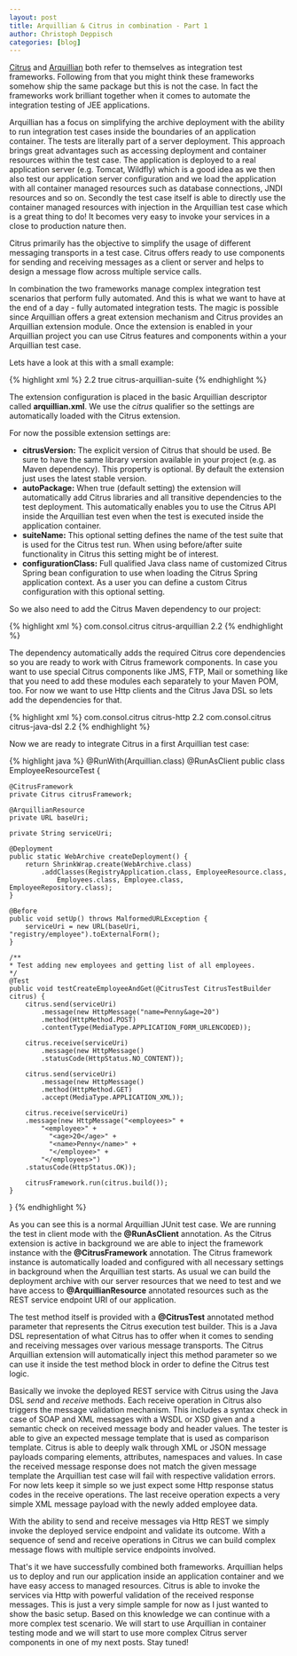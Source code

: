 ```yaml
---
layout: post
title: Arquillian & Citrus in combination - Part 1
author: Christoph Deppisch
categories: [blog]
---
```


<a href="http://www.citrusframework.org" title="Citrus framework" target="_blank">Citrus</a> and <a href="http://arquillian.org/" title="Arquillian" target="_blank">Arquillian</a>
both refer to themselves as integration test frameworks. Following from that you might think these frameworks somehow ship the same package but this is not the case. In fact the frameworks work
brilliant together when it comes to automate the integration testing of JEE applications.

Arquillian has a focus on simplifying the archive deployment with the ability to run integration test cases inside the boundaries of an application container.
The tests are literally part of a server deployment. This approach brings great advantages such as accessing deployment and container resources within the test case.
The application is deployed to a real application server (e.g. Tomcat, Wildfly) which is a good idea as we then also test our application server configuration and we load
the application with all container managed resources such as database connections, JNDI resources and so on. Secondly the test case itself is able to directly use the
container managed resources with injection in the Arquillian test case which is a great thing to do! It becomes very easy to invoke your services in a close to production
nature then.

Citrus primarily has the objective to simplify the usage of different messaging transports in a test case. Citrus offers ready to use components for sending and receiving
messages as a client or server and helps to design a message flow across multiple service calls.

In combination the two frameworks manage complex integration test scenarios that perform fully automated. And this is what we want to have at the end of a day - fully automated integration tests.
The magic is possible since Arquillian offers a great extension mechanism and Citrus provides an Arquillian extension module. Once the extension is enabled in your Arquillian project
you can use Citrus features and components within a your Arquillian test case.

Lets have a look at this with a small example:

{% highlight xml %}
<extension qualifier="citrus">
  <property name="citrusVersion">2.2</property>
  <property name="autoPackage">true</property>
  <property name="suiteName">citrus-arquillian-suite</property>
</extension>
{% endhighlight %}

The extension configuration is placed in the basic Arquillian descriptor called __arquillian.xml__. We use the _citrus_ qualifier so the settings are automatically loaded with the Citrus extension.

For now the possible extension settings are:

* __citrusVersion:__ The explicit version of Citrus that should be used. Be sure to have the same library version available in your project (e.g. as Maven dependency). This property is optional. By default the extension just uses the latest stable version.
* __autoPackage:__ When true (default setting) the extension will automatically add Citrus libraries and all transitive dependencies to the test deployment. This automatically enables you to use the Citrus API inside the Arquillian test even when the test is executed inside the application container.
* __suiteName:__ This optional setting defines the name of the test suite that is used for the Citrus test run. When using before/after suite functionality in Citrus this setting might be of interest.
* __configurationClass:__ Full qualified Java class name of customized Citrus Spring bean configuration to use when loading the Citrus Spring application context. As a user you can define a custom Citrus configuration with this optional setting.

So we also need to add the Citrus Maven dependency to our project:

{% highlight xml %}
<dependency>
  <groupId>com.consol.citrus</groupId>
  <artifactId>citrus-arquillian</artifactId>
  <version>2.2</version>
</dependency>
{% endhighlight %}

The dependency automatically adds the required Citrus core dependencies so you are ready to work with Citrus framework components. In case you want to use special Citrus components like JMS, FTP, Mail or something like that you need to
add these modules each separately to your Maven POM, too. For now we want to use Http clients and the Citrus Java DSL so lets add the dependencies for that.

{% highlight xml %}
<dependency>
  <groupId>com.consol.citrus</groupId>
  <artifactId>citrus-http</artifactId>
  <version>2.2</version>
</dependency>
<dependency>
  <groupId>com.consol.citrus</groupId>
  <artifactId>citrus-java-dsl</artifactId>
  <version>2.2</version>
</dependency>
{% endhighlight %}

Now we are ready to integrate Citrus in a first Arquillian test case:

{% highlight java %}
@RunWith(Arquillian.class)
@RunAsClient
public class EmployeeResourceTest {

    @CitrusFramework
    private Citrus citrusFramework;

    @ArquillianResource
    private URL baseUri;

    private String serviceUri;

    @Deployment
    public static WebArchive createDeployment() {
        return ShrinkWrap.create(WebArchive.class)
            .addClasses(RegistryApplication.class, EmployeeResource.class,
                Employees.class, Employee.class, EmployeeRepository.class);
    }

    @Before
    public void setUp() throws MalformedURLException {
        serviceUri = new URL(baseUri, "registry/employee").toExternalForm();
    }

    /**
    * Test adding new employees and getting list of all employees.
    */
    @Test
    public void testCreateEmployeeAndGet(@CitrusTest CitrusTestBuilder citrus) {
        citrus.send(serviceUri)
            .message(new HttpMessage("name=Penny&age=20")
            .method(HttpMethod.POST)
            .contentType(MediaType.APPLICATION_FORM_URLENCODED));

        citrus.receive(serviceUri)
            .message(new HttpMessage()
            .statusCode(HttpStatus.NO_CONTENT));

        citrus.send(serviceUri)
            .message(new HttpMessage()
            .method(HttpMethod.GET)
            .accept(MediaType.APPLICATION_XML));

        citrus.receive(serviceUri)
        .message(new HttpMessage("<employees>" +
            "<employee>" +
              "<age>20</age>" +
              "<name>Penny</name>" +
              "</employee>" +
            "</employees>")
        .statusCode(HttpStatus.OK));

        citrusFramework.run(citrus.build());
    }
}
{% endhighlight %}

As you can see this is a normal Arquillian JUnit test case. We are running the test in client mode with the __@RunAsClient__ annotation. As the
Citrus extension is active in background we are able to inject the framework instance with the __@CitrusFramework__ annotation. The Citrus
framework instance is automatically loaded and configured with all necessary settings in background when the Arquillian test starts. As usual
we can build the deployment archive with our server resources that we need to test and we have access to __@ArquillianResource__ annotated
resources such as the REST service endpoint URI of our application.

The test method itself is provided with a __@CitrusTest__ annotated method parameter that represents the Citrus execution test builder. This is a Java DSL representation
of what Citrus has to offer when it comes to sending and receiving messages over various message transports. The Citrus Arquillian extension will automatically inject
this method parameter so we can use it inside the test method block in order to define the Citrus test logic.

Basically we invoke the deployed REST service with Citrus using the Java DSL _send_ and _receive_ methods. Each receive operation in Citrus also triggers the message validation mechanism. This includes
a syntax check in case of SOAP and XML messages with a WSDL or XSD given and a semantic check on received message body and header values. The tester is able to give an expected message template that is used
as comparison template. Citrus is able to deeply walk through XML or JSON message payloads comparing elements, attributes, namespaces and values. In case the received message response does not match the given message template
the Arquillian test case will fail with respective validation errors. For now lets keep it simple so we just expect some Http response status codes in the receive operations. The last receive operation expects a very simple XML
message payload with the newly added employee data.

With the ability to send and receive messages via Http REST we simply invoke the deployed service endpoint and validate its outcome. With a sequence of send and receive operations in Citrus we can build complex message flows with
multiple service endpoints involved.

That's it we have successfully combined both frameworks. Arquillian helps us to deploy and run our application inside an application container and we have easy access to managed resources. Citrus is able to invoke the services via Http with
powerful validation of the received response messages. This is just a very simple sample for now as I just wanted to show the basic setup. Based on this knowledge we can continue with a more complex test scenario. We will start
to use Arquillian in container testing mode and we will start to use more complex Citrus server components in one of my next posts. Stay tuned!